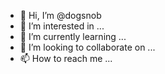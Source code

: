 - 👋 Hi, I’m @dogsnob
- 👀 I’m interested in ...
- 🌱 I’m currently learning ...
- 💞️ I’m looking to collaborate on ...
- 📫 How to reach me ...

<!---
dogsnob/dogsnob is a ✨ special ✨ repository because its `README.md` (this file) appears on your GitHub profile.
You can click the Preview link to take a look at your changes.
--->
